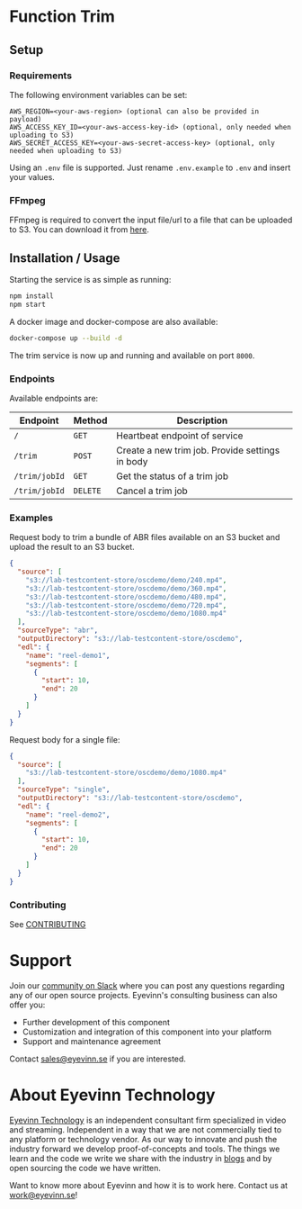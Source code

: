 # Function Trim

## Setup

### Requirements

The following environment variables can be set:

```text
AWS_REGION=<your-aws-region> (optional can also be provided in payload)
AWS_ACCESS_KEY_ID=<your-aws-access-key-id> (optional, only needed when uploading to S3)
AWS_SECRET_ACCESS_KEY=<your-aws-secret-access-key> (optional, only needed when uploading to S3)
```

Using an `.env` file is supported. Just rename `.env.example` to `.env` and insert your values.

### FFmpeg

FFmpeg is required to convert the input file/url to a file that can be uploaded to S3. You can download it from [here](https://www.ffmpeg.org/download.html).

## Installation / Usage

Starting the service is as simple as running:

```bash
npm install
npm start
```

A docker image and docker-compose are also available:

```bash
docker-compose up --build -d
```

The trim service is now up and running and available on port `8000`.

### Endpoints

Available endpoints are:

| Endpoint      | Method   | Description                                     |
| ------------- | -------- | ----------------------------------------------- |
| `/`           | `GET`    | Heartbeat endpoint of service                   |
| `/trim`       | `POST`   | Create a new trim job. Provide settings in body |
| `/trim/jobId` | `GET`    | Get the status of a trim job                    |
| `/trim/jobId` | `DELETE` | Cancel a trim job                               |

### Examples

Request body to trim a bundle of ABR files available on an S3 bucket and upload the result to an S3 bucket.

```json
{
  "source": [
    "s3://lab-testcontent-store/oscdemo/demo/240.mp4",
    "s3://lab-testcontent-store/oscdemo/demo/360.mp4",
    "s3://lab-testcontent-store/oscdemo/demo/480.mp4",
    "s3://lab-testcontent-store/oscdemo/demo/720.mp4",
    "s3://lab-testcontent-store/oscdemo/demo/1080.mp4"
  ],
  "sourceType": "abr",
  "outputDirectory": "s3://lab-testcontent-store/oscdemo",
  "edl": {
    "name": "reel-demo1",
    "segments": [
      {
        "start": 10,
        "end": 20
      }
    ]
  }
}
```

Request body for a single file:

```json
{
  "source": [
    "s3://lab-testcontent-store/oscdemo/demo/1080.mp4"
  ],
  "sourceType": "single",
  "outputDirectory": "s3://lab-testcontent-store/oscdemo",
  "edl": {
    "name": "reel-demo2",
    "segments": [
      {
        "start": 10,
        "end": 20
      }
    ]
  }
}
```

### Contributing

See [CONTRIBUTING](CONTRIBUTING.md)

# Support

Join our [community on Slack](http://slack.streamingtech.se) where you can post any questions regarding any of our open source projects. Eyevinn's consulting business can also offer you:

- Further development of this component
- Customization and integration of this component into your platform
- Support and maintenance agreement

Contact [sales@eyevinn.se](mailto:sales@eyevinn.se) if you are interested.

# About Eyevinn Technology

[Eyevinn Technology](https://www.eyevinntechnology.se) is an independent consultant firm specialized in video and streaming. Independent in a way that we are not commercially tied to any platform or technology vendor. As our way to innovate and push the industry forward we develop proof-of-concepts and tools. The things we learn and the code we write we share with the industry in [blogs](https://dev.to/video) and by open sourcing the code we have written.

Want to know more about Eyevinn and how it is to work here. Contact us at work@eyevinn.se!
